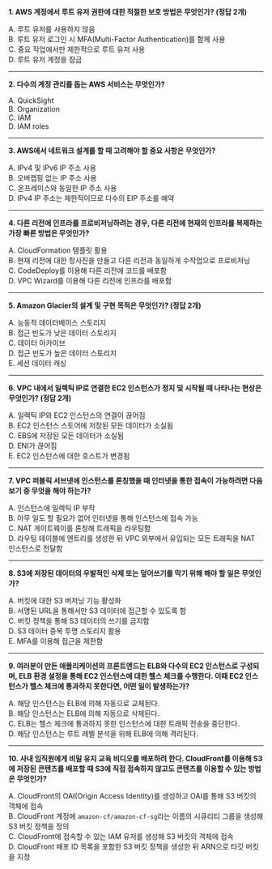  
**1. AWS 계정에서 루트 유저 권한에 대한 적절한 보호 방법은 무엇인가? (정답 2개)**

A. 루트 유저를 사용하지 않음  
B. 루트 유저 로그인 시 MFA(Multi-Factor Authentication)를 함께 사용  
C. 중요 작업에서만 제한적으로 루트 유저 사용  
D. 루트 유저 계정을 잠금

---

**2. 다수의 계정 관리를 돕는 AWS 서비스는 무엇인가?**

A. QuickSight  
B. Organization  
C. IAM  
D. IAM roles

---

**3. AWS에서 네트워크 설계를 할 때 고려해야 할 중요 사항은 무엇인가?**

A. IPv4 및 IPv6 IP 주소 사용  
B. 오버랩핑 없는 IP 주소 사용  
C. 온프레미스와 동일한 IP 주소 사용  
D. IPv4 IP 주소는 제한적이므로 다수의 EIP 주소를 예약

---

**4. 다른 리전에 인프라를 프로비저닝하려는 경우, 다른 리전에 현재의 인프라를 복제하는 가장 빠른 방법은 무엇인가?**

A. CloudFormation 템플릿 활용  
B. 현재 리전에 대한 청사진을 만들고 다른 리전과 동일하게 수작업으로 프로비저닝  
C. CodeDeploy를 이용해 다른 리전에 코드를 배포함  
D. VPC Wizard를 이용해 다른 리전에 인프라를 배포함

---

 **5. Amazon Glacier의 설계 및 구현 목적은 무엇인가? (정답 2개)**

A. 능동적 데이터베이스 스토리지  
B. 접근 빈도가 낮은 데이터 스토리지  
C. 데이터 아카이브  
D. 접근 빈도가 높은 데이터 스토리지  
E. 세션 데이터 캐싱

---

 **6. VPC 내에서 일렉틱 IP로 연결한 EC2 인스턴스가 정지 및 시작될 때 나타나는 현상은 무엇인가? (정답 2개)**

A. 일렉틱 IP와 EC2 인스턴스의 연결이 끊어짐  
B. EC2 인스턴스 스토어에 저장된 모든 데이터가 소실됨  
C. EBS에 저장된 모든 데이터가 소실됨  
D. ENI가 끊어짐  
E. EC2 인스턴스에 대한 호스트가 변경됨

---

 **7. VPC 퍼블릭 서브넷에 인스턴스를 론칭했을 때 인터넷을 통한 접속이 가능하려면 다음 보기 중 무엇을 해야 하는가?**

A. 인스턴스에 일렉틱 IP 부착  
B. 아무 일도 할 필요가 없어 인터넷을 통해 인스턴스에 접속 가능  
C. NAT 게이트웨이를 론칭해 트래픽을 라우팅함  
D. 라우팅 테이블에 엔트리를 생성한 뒤 VPC 외부에서 유입되는 모든 트래픽을 NAT 인스턴스로 전달함

---

 **8. S3에 저장된 데이터의 우발적인 삭제 또는 덮어쓰기를 막기 위해 해야 할 일은 무엇인가?**

A. 버킷에 대한 S3 버저닝 기능 활성화  
B. 서명된 URL을 통해서만 S3 데이터에 접근할 수 있도록 함  
C. 버킷 정책을 통해 S3 데이터의 쓰기를 금지함  
D. S3 데이터 중복 투명 스토리지 활용  
E. MFA를 이용해 접근을 제한함

---

 **9. 여러분이 만든 애플리케이션의 프론트엔드는 ELB와 다수의 EC2 인스턴스로 구성되며, ELB 환경 설정을 통해 EC2 인스턴스에 대한 헬스 체크를 수행한다. 이때 EC2 인스턴스가 헬스 체크에 통과하지 못한다면, 어떤 일이 발생하는가?**

A. 해당 인스턴스는 ELB에 의해 자동으로 교체된다.  
B. 해당 인스턴스는 ELB에 의해 자동으로 삭제된다.  
C. ELB는 헬스 체크에 통과하지 못한 인스턴스에 대한 트래픽 전송을 중단한다.  
D. 해당 인스턴스는 루트 레벨 분석을 위해 ELB에 의해 격리된다.

---

 **10. 사내 임직원에게 비밀 유지 교육 비디오를 배포하려 한다. CloudFront를 이용해 S3에 저장된 콘텐츠를 배포할 때 S3에 직접 접속하지 않고도 콘텐츠를 이용할 수 있는 방법은 무엇인가?**

A. CloudFront의 OAI(Origin Access Identity)를 생성하고 OAI를 통해 S3 버킷의 객체에 접속  
B. CloudFront 계정에 `amazon-cf/amazon-cf-sg`라는 이름의 시큐리티 그룹을 생성해 S3 버킷 정책을 정의  
C. CloudFront에 접속할 수 있는 IAM 유저를 생성해 S3 버킷의 객체에 접속  
D. CloudFront 배포 ID 목록을 포함한 S3 버킷 정책을 생성한 뒤 ARN으로 타깃 버킷을 지정
